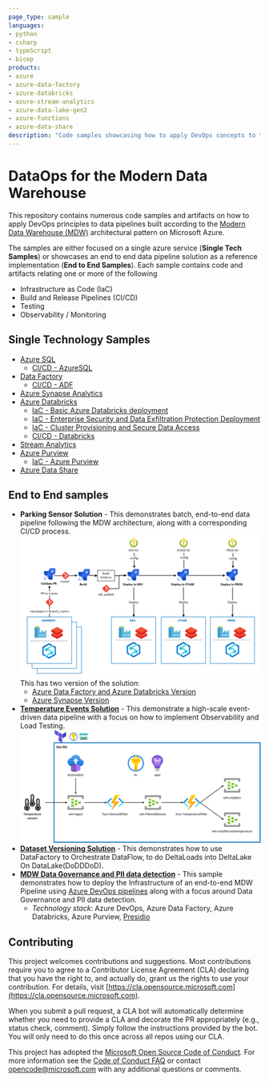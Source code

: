 ```yaml
---
page_type: sample
languages:
- python
- csharp
- typeScript
- bicep
products:
- azure
- azure-data-factory
- azure-databricks
- azure-stream-analytics
- azure-data-lake-gen2
- azure-functions
- azure-data-share
description: "Code samples showcasing how to apply DevOps concepts to the Modern Data Warehouse Architecture leveraging different Azure Data Technologies."
---
```


# DataOps for the Modern Data Warehouse

This repository contains numerous code samples and artifacts on how to apply DevOps principles to data pipelines built according to the [Modern Data Warehouse (MDW)](https://azure.microsoft.com/en-au/solutions/architecture/modern-data-warehouse/) architectural pattern on Microsoft Azure.

The samples are either focused on a single azure service (**Single Tech Samples**) or showcases an end to end data pipeline solution as a reference implementation (**End to End Samples**). Each sample contains code and artifacts relating one or more of the following

- Infrastructure as Code (IaC)
- Build and Release Pipelines (CI/CD)
- Testing
- Observability / Monitoring

## Single Technology Samples

- [Azure SQL](single_tech_samples/azuresql/)
  - [CI/CD - AzureSQL](single_tech_samples/azuresql/)
- [Data Factory](single_tech_samples/datafactory/)
  - [CI/CD - ADF](single_tech_samples/datafactory/sample1_cicd)
- [Azure Synapse Analytics](single_tech_samples/synapseanalytics)
- [Azure Databricks](single_tech_samples/databricks/)
  - [IaC - Basic Azure Databricks deployment](single_tech_samples/databricks/sample1_basic_azure_databricks_environment/)
  - [IaC - Enterprise Security and Data Exfiltration Protection Deployment](single_tech_samples/databricks/sample2_enterprise_azure_databricks_environment/)
  - [IaC - Cluster Provisioning and Secure Data Access](single_tech_samples/databricks/sample3_cluster_provisioning_and_data_access/)
  - [CI/CD - Databricks](single_tech_samples/databricks/sample4_ci_cd/)
- [Stream Analytics](single_tech_samples/streamanalytics/)
- [Azure Purview](single_tech_samples/purview/)
  - [IaC - Azure Purview](single_tech_samples/purview/)
- [Azure Data Share](single_tech_samples/datashare/)

## End to End samples

- **Parking Sensor Solution** - This demonstrates batch, end-to-end data pipeline following the MDW architecture, along with a corresponding CI/CD process.
![Architecture](docs/images/CI_CD_process_simplified.png?raw=true "Architecture")
  This has two version of the solution:
  - [Azure Data Factory and Azure Databricks Version](e2e_samples/parking_sensors/)
  - [Azure Synapse Version](e2e_samples/parking_sensors_synapse/)
- [**Temperature Events Solution**](e2e_samples/temperature_events) - This demonstrate a high-scale event-driven data pipeline with a focus on how to implement Observability and Load Testing.
![Architecture](e2e_samples/temperature_events/images/temperature-events-architecture.png?raw=true "Architecture")
- [**Dataset Versioning Solution**](e2e_samples/dataset_versioning) - This demonstrates how to use DataFactory to Orchestrate DataFlow, to do DeltaLoads into DeltaLake On DataLake(DoDDDoD).
- [**MDW Data Governance and PII data detection**](e2e_samples/mdw_governance) - This sample demonstrates how to deploy the Infrastructure of an end-to-end MDW Pipeline using [Azure DevOps pipelines](https://azure.microsoft.com/en-us/products/devops/pipelines/) along with a focus around Data Governance and PII data detection.
  - *Technology stack*: Azure DevOps, Azure Data Factory, Azure Databricks, Azure Purview, [Presidio](https://github.com/microsoft/presidio)

## Contributing

This project welcomes contributions and suggestions.  Most contributions require you to agree to a
Contributor License Agreement (CLA) declaring that you have the right to, and actually do, grant us
the rights to use your contribution. For details, visit [https://cla.opensource.microsoft.com](https://cla.opensource.microsoft.com).

When you submit a pull request, a CLA bot will automatically determine whether you need to provide
a CLA and decorate the PR appropriately (e.g., status check, comment). Simply follow the instructions
provided by the bot. You will only need to do this once across all repos using our CLA.

This project has adopted the [Microsoft Open Source Code of Conduct](https://opensource.microsoft.com/codeofconduct/).
For more information see the [Code of Conduct FAQ](https://opensource.microsoft.com/codeofconduct/faq/) or
contact [opencode@microsoft.com](mailto:opencode@microsoft.com) with any additional questions or comments.
